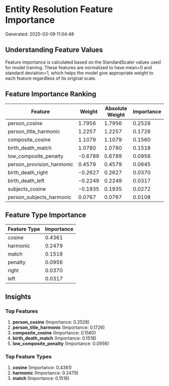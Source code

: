 # Entity Resolution Feature Importance

Generated: 2025-03-09 11:04:48

## Understanding Feature Values

Feature importance is calculated based on the StandardScaler values used for model training.
These features are normalized to have mean=0 and standard deviation=1, which helps the model
give appropriate weight to each feature regardless of its original scale.

## Feature Importance Ranking

| Feature | Weight | Absolute Weight | Importance |
|---------|--------|----------------|------------|
| person_cosine | 1.7956 | 1.7956 | 0.2528 |
| person_title_harmonic | 1.2257 | 1.2257 | 0.1726 |
| composite_cosine | 1.1079 | 1.1079 | 0.1560 |
| birth_death_match | 1.0780 | 1.0780 | 0.1518 |
| low_composite_penalty | -0.6789 | 0.6789 | 0.0956 |
| person_provision_harmonic | 0.4579 | 0.4579 | 0.0645 |
| birth_death_right | -0.2627 | 0.2627 | 0.0370 |
| birth_death_left | -0.2249 | 0.2249 | 0.0317 |
| subjects_cosine | -0.1935 | 0.1935 | 0.0272 |
| person_subjects_harmonic | 0.0767 | 0.0767 | 0.0108 |

## Feature Type Importance

| Feature Type | Importance |
|--------------|------------|
| cosine | 0.4361 |
| harmonic | 0.2479 |
| match | 0.1518 |
| penalty | 0.0956 |
| right | 0.0370 |
| left | 0.0317 |

## Insights

### Top Features
1. **person_cosine** (Importance: 0.2528)
2. **person_title_harmonic** (Importance: 0.1726)
3. **composite_cosine** (Importance: 0.1560)
4. **birth_death_match** (Importance: 0.1518)
5. **low_composite_penalty** (Importance: 0.0956)

### Top Feature Types
1. **cosine** (Importance: 0.4361)
2. **harmonic** (Importance: 0.2479)
3. **match** (Importance: 0.1518)
